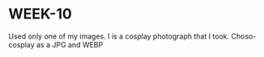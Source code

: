 # WEEK-10
Used only one of my images. I is a cosplay photograph that I took. 
Choso-cosplay as a JPG and WEBP
